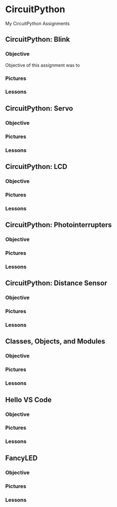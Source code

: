 # CircuitPython



My CircuitPython Assignments

## CircuitPython: Blink
### Objective
Objective of this assignment was to 
### Pictures
### Lessons

## CircuitPython: Servo
### Objective
### Pictures
### Lessons

## CircuitPython: LCD
### Objective
### Pictures
### Lessons

## CircuitPython: Photointerrupters
### Objective
### Pictures
### Lessons

## CircuitPython: Distance Sensor
### Objective
### Pictures
### Lessons

## Classes, Objects, and Modules
### Objective
### Pictures
### Lessons

## Hello VS Code
### Objective
### Pictures
### Lessons

## FancyLED
### Objective
### Pictures
### Lessons


